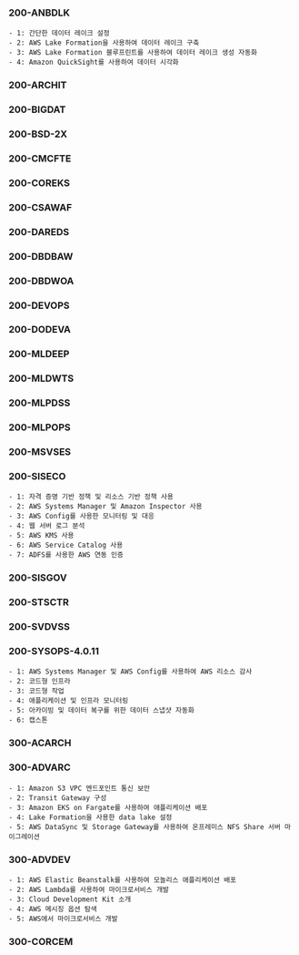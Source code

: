 ### 200-ANBDLK
    - 1: 간단한 데이터 레이크 설정
    - 2: AWS Lake Formation을 사용하여 데이터 레이크 구축
    - 3: AWS Lake Formation 블루프린트를 사용하여 데이터 레이크 생성 자동화
    - 4: Amazon QuickSight를 사용하여 데이터 시각화

### 200-ARCHIT
### 200-BIGDAT
### 200-BSD-2X
### 200-CMCFTE
### 200-COREKS
### 200-CSAWAF
### 200-DAREDS
### 200-DBDBAW
### 200-DBDWOA
### 200-DEVOPS
### 200-DODEVA
### 200-MLDEEP
### 200-MLDWTS
### 200-MLPDSS
### 200-MLPOPS
### 200-MSVSES


### 200-SISECO
    - 1: 자격 증명 기반 정책 및 리소스 기반 정책 사용
    - 2: AWS Systems Manager 및 Amazon Inspector 사용
    - 3: AWS Config를 사용한 모니터링 및 대응
    - 4: 웹 서버 로그 분석
    - 5: AWS KMS 사용
    - 6: AWS Service Catalog 사용
    - 7: ADFS를 사용한 AWS 연동 인증

### 200-SISGOV

### 200-STSCTR

### 200-SVDVSS

### 200-SYSOPS-4.0.11
    - 1: AWS Systems Manager 및 AWS Config를 사용하여 AWS 리소스 감사
    - 2: 코드형 인프라
    - 3: 코드형 작업
    - 4: 애플리케이션 및 인프라 모니터링
    - 5: 아카이빙 및 데이터 복구를 위한 데이터 스냅샷 자동화
    - 6: 캡스톤

### 300-ACARCH

### 300-ADVARC
    - 1: Amazon S3 VPC 엔드포인트 통신 보안
    - 2: Transit Gateway 구성
    - 3: Amazon EKS on Fargate를 사용하여 애플리케이션 배포
    - 4: Lake Formation을 사용한 data lake 설정
    - 5: AWS DataSync 및 Storage Gateway를 사용하여 온프레미스 NFS Share 서버 마이그레이션

### 300-ADVDEV
    - 1: AWS Elastic Beanstalk를 사용하여 모놀리스 애플리케이션 배포
    - 2: AWS Lambda를 사용하여 마이크로서비스 개발
    - 3: Cloud Development Kit 소개
    - 4: AWS 메시징 옵션 탐색
    - 5: AWS에서 마이크로서비스 개발

### 300-CORCEM

